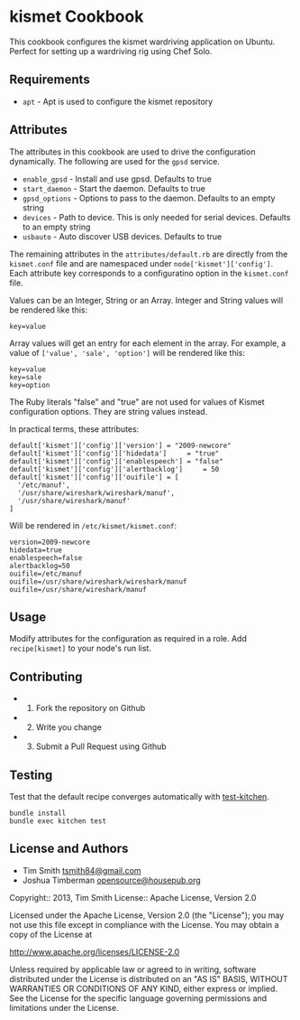 kismet Cookbook
===============

This cookbook configures the kismet wardriving application on Ubuntu.  Perfect for
setting up a wardriving rig using Chef Solo.

Requirements
------------

- `apt` - Apt is used to configure the kismet repository

Attributes
----------

The attributes in this cookbook are used to drive the configuration
dynamically. The following are used for the `gpsd` service.

- `enable_gpsd` - Install and use gpsd.  Defaults to true
- `start_daemon` - Start the daemon.  Defaults to true
- `gpsd_options` - Options to pass to the daemon.  Defaults to an empty string
- `devices` - Path to device.  This is only needed for serial devices.  Defaults to an
empty string
- `usbauto` - Auto discover USB devices.  Defaults to true

The remaining attributes in the `attributes/default.rb` are directly
from the `kismet.conf` file and are namespaced under
`node['kismet']['config']`. Each attribute key corresponds to a
configuratino option in the `kismet.conf` file.

Values can be an Integer, String or an Array. Integer and String
values will be rendered like this:

    key=value

Array values will get an entry for each element in the array. For
example, a value of `['value', 'sale', 'option']` will be rendered
like this:

    key=value
    key=sale
    key=option

The Ruby literals "false" and "true" are not used for values of Kismet
configuration options. They are string values instead.

In practical terms, these attributes:

    default['kismet']['config']['version'] = "2009-newcore"
    default['kismet']['config']['hidedata']     = "true"
    default['kismet']['config']['enablespeech'] = "false"
    default['kismet']['config']['alertbacklog']     = 50
    default['kismet']['config']['ouifile'] = [
      '/etc/manuf',
      '/usr/share/wireshark/wireshark/manuf',
      '/usr/share/wireshark/manuf'
    ]

Will be rendered in `/etc/kismet/kismet.conf`:

    version=2009-newcore
    hidedata=true
    enablespeech=false
    alertbacklog=50
    ouifile=/etc/manuf
    ouifile=/usr/share/wireshark/wireshark/manuf
    ouifile=/usr/share/wireshark/manuf

Usage
-----

Modify attributes for the configuration as required in a role. Add
`recipe[kismet]` to your node's run list.

Contributing
------------

- 1. Fork the repository on Github
- 2. Write you change
- 3. Submit a Pull Request using Github

Testing
-------

Test that the default recipe converges automatically with
[test-kitchen](http://rubygems.org/gems/test-kitchen).

    bundle install
    bundle exec kitchen test

License and Authors
-------------------

- Tim Smith <tsmith84@gmail.com>
- Joshua Timberman <opensource@housepub.org>

Copyright:: 2013, Tim Smith
License:: Apache License, Version 2.0

Licensed under the Apache License, Version 2.0 (the "License");
you may not use this file except in compliance with the License.
You may obtain a copy of the License at

   http://www.apache.org/licenses/LICENSE-2.0

Unless required by applicable law or agreed to in writing, software
distributed under the License is distributed on an "AS IS" BASIS,
WITHOUT WARRANTIES OR CONDITIONS OF ANY KIND, either express or implied.
See the License for the specific language governing permissions and
limitations under the License.

